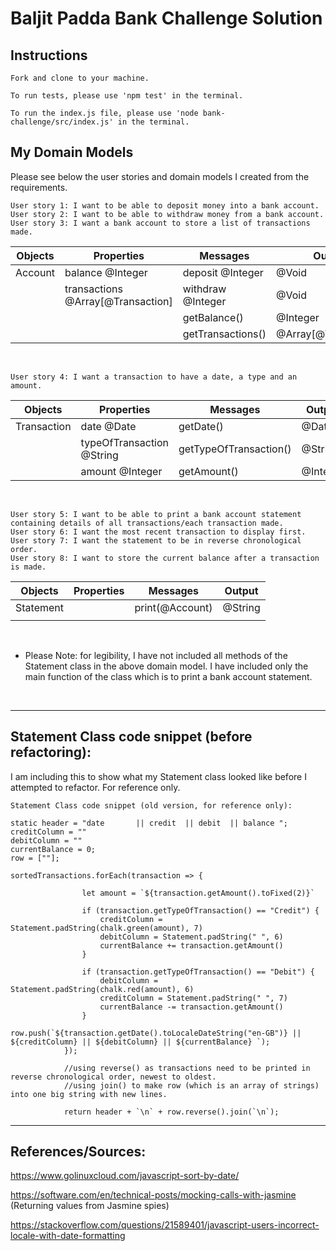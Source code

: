 # Baljit Padda Bank Challenge Solution

## Instructions
```
Fork and clone to your machine.

To run tests, please use 'npm test' in the terminal.

To run the index.js file, please use 'node bank-challenge/src/index.js' in the terminal.
```
## My Domain Models

Please see below the user stories and domain models I created from the requirements. 
<br/>
```
User story 1: I want to be able to deposit money into a bank account.
User story 2: I want to be able to withdraw money from a bank account.
User story 3: I want a bank account to store a list of transactions made.
```

| Objects | Properties                        | Messages          | Output               |
| ------- | --------------------------------- | ----------------- | -------------------- |
| Account | balance @Integer                  | deposit @Integer  | @Void                |
|         | transactions @Array[@Transaction] | withdraw @Integer | @Void                |
|         |                                   | getBalance()      | @Integer             |
|         |                                   | getTransactions() | @Array[@Transaction] |

<br/>

```
User story 4: I want a transaction to have a date, a type and an amount.
```

| Objects     | Properties                | Messages               | Output   |
| ----------- | ------------------------- | ---------------------- | -------- |
| Transaction | date @Date                | getDate()              | @Date    |
|             | typeOfTransaction @String | getTypeOfTransaction() | @String  |
|             | amount @Integer           | getAmount()            | @Integer |

<br/>

```
User story 5: I want to be able to print a bank account statement containing details of all transactions/each transaction made.
User story 6: I want the most recent transaction to display first.
User story 7: I want the statement to be in reverse chronological order.
User story 8: I want to store the current balance after a transaction is made.
```

| Objects   | Properties | Messages        | Output  |
| --------- | ---------- | --------------- | ------- |
| Statement |            | print(@Account) | @String |
|           |            |                 |         |

<br/>

* Please Note: for legibility, I have not included all methods of the Statement class in the above domain model. I have included only the main function of the class which is to print a bank account statement. 

<br/>

---
## Statement Class code snippet (before refactoring):
I am including this to show what my Statement class looked like before I attempted to refactor. For reference only.


```
Statement Class code snippet (old version, for reference only):

static header = "date       || credit  || debit  || balance ";
creditColumn = ""
debitColumn = ""
currentBalance = 0;
row = [""];

sortedTransactions.forEach(transaction => {
    
                let amount = `${transaction.getAmount().toFixed(2)}`
    
                if (transaction.getTypeOfTransaction() == "Credit") {
                    creditColumn = Statement.padString(chalk.green(amount), 7)
                    debitColumn = Statement.padString(" ", 6)
                    currentBalance += transaction.getAmount()
                }
    
                if (transaction.getTypeOfTransaction() == "Debit") {
                    debitColumn = Statement.padString(chalk.red(amount), 6)
                    creditColumn = Statement.padString(" ", 7)
                    currentBalance -= transaction.getAmount()
                }
                row.push(`${transaction.getDate().toLocaleDateString("en-GB")} || ${creditColumn} || ${debitColumn} || ${currentBalance} `);
            });
    
            //using reverse() as transactions need to be printed in reverse chronological order, newest to oldest.
            //using join() to make row (which is an array of strings) into one big string with new lines.

            return header + `\n` + row.reverse().join(`\n`);

```

---
## References/Sources:

https://www.golinuxcloud.com/javascript-sort-by-date/

https://software.com/en/technical-posts/mocking-calls-with-jasmine 
(Returning values from Jasmine spies)

https://stackoverflow.com/questions/21589401/javascript-users-incorrect-locale-with-date-formatting

